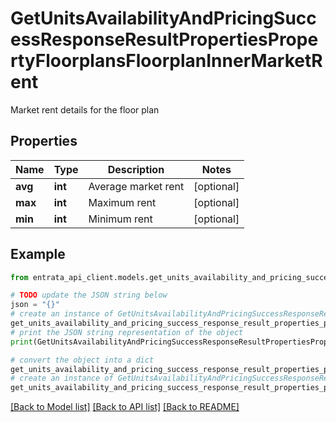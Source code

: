 # GetUnitsAvailabilityAndPricingSuccessResponseResultPropertiesPropertyFloorplansFloorplanInnerMarketRent

Market rent details for the floor plan

## Properties

Name | Type | Description | Notes
------------ | ------------- | ------------- | -------------
**avg** | **int** | Average market rent | [optional] 
**max** | **int** | Maximum rent | [optional] 
**min** | **int** | Minimum rent | [optional] 

## Example

```python
from entrata_api_client.models.get_units_availability_and_pricing_success_response_result_properties_property_floorplans_floorplan_inner_market_rent import GetUnitsAvailabilityAndPricingSuccessResponseResultPropertiesPropertyFloorplansFloorplanInnerMarketRent

# TODO update the JSON string below
json = "{}"
# create an instance of GetUnitsAvailabilityAndPricingSuccessResponseResultPropertiesPropertyFloorplansFloorplanInnerMarketRent from a JSON string
get_units_availability_and_pricing_success_response_result_properties_property_floorplans_floorplan_inner_market_rent_instance = GetUnitsAvailabilityAndPricingSuccessResponseResultPropertiesPropertyFloorplansFloorplanInnerMarketRent.from_json(json)
# print the JSON string representation of the object
print(GetUnitsAvailabilityAndPricingSuccessResponseResultPropertiesPropertyFloorplansFloorplanInnerMarketRent.to_json())

# convert the object into a dict
get_units_availability_and_pricing_success_response_result_properties_property_floorplans_floorplan_inner_market_rent_dict = get_units_availability_and_pricing_success_response_result_properties_property_floorplans_floorplan_inner_market_rent_instance.to_dict()
# create an instance of GetUnitsAvailabilityAndPricingSuccessResponseResultPropertiesPropertyFloorplansFloorplanInnerMarketRent from a dict
get_units_availability_and_pricing_success_response_result_properties_property_floorplans_floorplan_inner_market_rent_from_dict = GetUnitsAvailabilityAndPricingSuccessResponseResultPropertiesPropertyFloorplansFloorplanInnerMarketRent.from_dict(get_units_availability_and_pricing_success_response_result_properties_property_floorplans_floorplan_inner_market_rent_dict)
```
[[Back to Model list]](../README.md#documentation-for-models) [[Back to API list]](../README.md#documentation-for-api-endpoints) [[Back to README]](../README.md)


